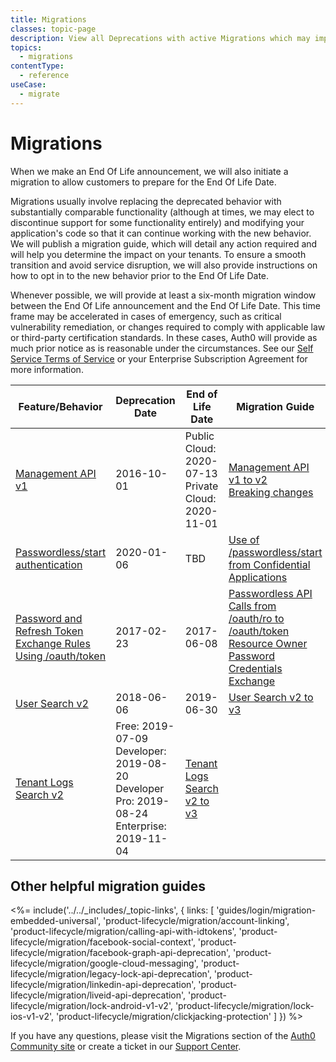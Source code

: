 ```yaml
---
title: Migrations
classes: topic-page
description: View all Deprecations with active Migrations which may impact your tenant.
topics:
  - migrations
contentType:
  - reference
useCase:
  - migrate
---
```

# Migrations

When we make an End Of Life announcement, we will also initiate a migration to allow customers to prepare for the End Of Life Date. 

Migrations usually involve replacing the deprecated behavior with substantially comparable functionality (although at times, we may elect to discontinue support for some functionality entirely) and modifying your application's code so that it can continue working with the new behavior. We will publish a migration guide, which will detail any action required and will help you determine the impact on your tenants. To ensure a smooth transition and avoid service disruption, we will also provide instructions on how to opt in to the new behavior prior to the End Of Life Date. 

Whenever possible, we will provide at least a six-month migration window between the End Of Life announcement and the End Of Life Date. This time frame may be accelerated in cases of emergency, such as critical vulnerability remediation, or changes required to comply with applicable law or third-party certification standards. In these cases, Auth0 will provide as much prior notice as is reasonable under the circumstances. See our [Self Service Terms of Service](https://auth0.com/legal/ss-tos) or your Enterprise Subscription Agreement for more information. 

| Feature/Behavior | Deprecation Date | End of Life Date | Migration Guide |
| -- | -- | -- | -- |
| [Management API v1](/product-lifecycle/deprecated/management-api-v1) | 2016-10-01 | Public Cloud: 2020-07-13 </br> Private Cloud: 2020-11-01 | [Management API v1 to v2](/product-lifecycle/migration/management-api-v1-v2)</br> [Breaking changes](/api/management/v2/changes) |
| [Passwordless/start authentication](/product-lifecycle/deprecated/passwordless-start) | 2020-01-06 | TBD | [Use of /passwordless/start from Confidential Applications](/product-lifecycle/migration/passwordless-start) |
| [Password and Refresh Token Exchange Rules Using /oauth/token](/product-lifecycle/upgrades/password-refresh-token-exchange-rules) | 2017-02-23 | 2017-06-08 | [Passwordless API Calls from /oauth/ro to /oauth/token](/product-lifecycle/migration/migration-oauthro-oauthtoken-pwdless) </br> [Resource Owner Password Credentials Exchange](/product-lifecycle/migration/migration-oauthro-oauthtoken) |
| [User Search v2](/product-lifecycle/deprecated/search-v2) | 2018-06-06 | 2019-06-30 | [User Search v2 to v3](/product-lifecycle/migration/migrate-search-v2-v3) |
| [Tenant Logs Search v2](/product-lifecycle/deprecated/logs-search-v2) | Free: 2019-07-09 </br> Developer: 2019-08-20 </br> Developer Pro: 2019-08-24 </br> Enterprise: 2019-11-04 | [Tenant Logs Search v2 to v3](/product-lifecycle/migration/migrate-logs-v2-v3) |

## Other helpful migration guides

<%= include('../../_includes/_topic-links', { links: [
  'guides/login/migration-embedded-universal',
  'product-lifecycle/migration/account-linking',
  'product-lifecycle/migration/calling-api-with-idtokens',
  'product-lifecycle/migration/facebook-social-context',
  'product-lifecycle/migration/facebook-graph-api-deprecation',
  'product-lifecycle/migration/google-cloud-messaging',
  'product-lifecycle/migration/legacy-lock-api-deprecation',
  'product-lifecycle/migration/linkedin-api-deprecation',
  'product-lifecycle/migration/liveid-api-deprecation',
  'product-lifecycle/migration/lock-android-v1-v2',
  'product-lifecycle/migration/lock-ios-v1-v2',
  'product-lifecycle/migration/clickjacking-protection'
] }) %>

If you have any questions, please visit the Migrations section of the [Auth0 Community site](https://community.auth0.com/c/auth0-community/Migrations) or create a ticket in our [Support Center](${env.DOMAIN_URL_SUPPORT}).
